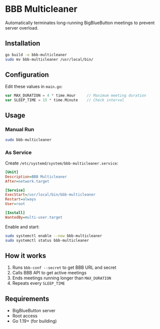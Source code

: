 # BBB Multicleaner

Automatically terminates long-running BigBlueButton meetings to prevent server overload.

## Installation

```bash
go build -o bbb-multicleaner
sudo mv bbb-multicleaner /usr/local/bin/
```

## Configuration

Edit these values in `main.go`:

```go
var MAX_DURATION = 4 * time.Hour     // Maximum meeting duration
var SLEEP_TIME = 15 * time.Minute    // Check interval
```

## Usage

### Manual Run

```bash
sudo bbb-multicleaner
```

### As Service

Create `/etc/systemd/system/bbb-multicleaner.service`:

```ini
[Unit]
Description=BBB Multicleaner
After=network.target

[Service]
ExecStart=/usr/local/bin/bbb-multicleaner
Restart=always
User=root

[Install]
WantedBy=multi-user.target
```

Enable and start:

```bash
sudo systemctl enable --now bbb-multicleaner
sudo systemctl status bbb-multicleaner
```

## How it works

1. Runs `bbb-conf --secret` to get BBB URL and secret
2. Calls BBB API to get active meetings
3. Ends meetings running longer than `MAX_DURATION`
4. Repeats every `SLEEP_TIME`

## Requirements

- BigBlueButton server
- Root access
- Go 1.19+ (for building)

